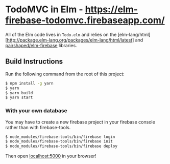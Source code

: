 # TodoMVC in Elm - https://elm-firebase-todomvc.firebaseapp.com/

All of the Elm code lives in `Todo.elm` and relies on the [elm-lang/html][http://package.elm-lang.org/packages/elm-lang/html/latest] and [pairshaped/elm-firebase](https://github.com/pairshaped/elm-firebase) libraries.


## Build Instructions

Run the following command from the root of this project:

```bash
$ npm install -g yarn
$ yarn
$ yarn build
$ yarn start
```

### With your own database

You may have to create a new firebase project in your firebase console rather than with firebase-tools.

```bash
$ node_modules/firebase-tools/bin/firebase login
$ node_modules/firebase-tools/bin/firebase init
$ node_modules/firebase-tools/bin/firebase deploy
```

Then open [localhost:5000](http://localhost:5000) in your browser!
